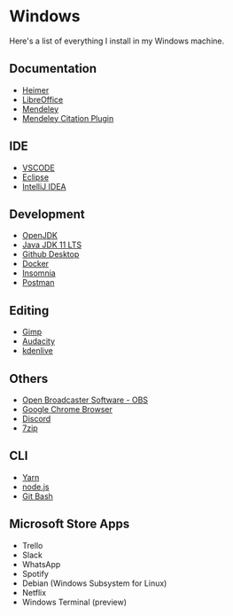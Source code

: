 # Windows
Here's a list of everything I install in my Windows machine.

## Documentation
* [Heimer](https://github.com/juzzlin/Heimer/releases/)
* [LibreOffice](https://www.libreoffice.org/discover/libreoffice/)
* [Mendeley](https://www.mendeley.com/download-desktop/)
* [Mendeley Citation Plugin](https://www.mendeley.com/guides/using-citation-editor/01-installing-citation-plugin)


## IDE
* [VSCODE](https://code.visualstudio.com/Download)
* [Eclipse](https://eclipse.org/downloads/)
* [IntelliJ IDEA](https://jetbrains.com/idea/download/)

## Development 
* [OpenJDK](https://jdk.java.net/archive/)
* [Java JDK 11 LTS](https://oracle.com/technetwork/java/javase/downloads/)
* [Github Desktop](https://desktop.github.com/)
* [Docker](https://docs.docker.com/install/)
* [Insomnia](https://insomnia.rest/download/)
* [Postman](https://www.getpostman.com/downloads/)

## Editing
* [Gimp](https://gimp.org/downloads/)
* [Audacity](https://audacityteam.org/download/)
* [kdenlive](https://kdenlive.org/en/download/)


## Others
* [Open Broadcaster Software - OBS](https://obsproject.com/pt-br/download)
* [Google Chrome Browser](https://google.com/intl/en/chrome/)
* [Discord](https://discordapp.com/download)
* [7zip](https://7-zip.org)

## CLI
* [Yarn](https://yarnpkg.com/en/docs/install)
* [node.js](https://https://nodejs.org/en/download/)
* [Git Bash](https://git-scm.com/downloads)

## Microsoft Store Apps
* Trello
* Slack
* WhatsApp
* Spotify
* Debian (Windows Subsystem for Linux)
* Netflix
* Windows Terminal (preview)
